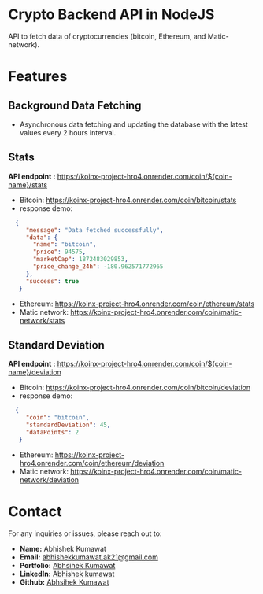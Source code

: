 # Crypto Backend API in NodeJS 
API to fetch data of cryptocurrencies (bitcoin, Ethereum, and Matic-network).

# Features 
## Background Data Fetching
- Asynchronous data fetching and updating the database with the latest values every 2 hours interval.
## Stats
**API endpoint :** https://koinx-project-hro4.onrender.com/coin/${coin-name}/stats
- Bitcoin: https://koinx-project-hro4.onrender.com/coin/bitcoin/stats
- response demo:
 ```json
   {
      "message": "Data fetched successfully",
      "data": {
        "name": "bitcoin",
        "price": 94575,
        "marketCap": 1872483029853,
        "price_change_24h": -180.962571772965
      },
      "success": true
    }
```
- Ethereum: https://koinx-project-hro4.onrender.com/coin/ethereum/stats
- Matic network: https://koinx-project-hro4.onrender.com/coin/matic-network/stats

## Standard Deviation
**API endpoint :** https://koinx-project-hro4.onrender.com/coin/${coin-name}/deviation
- Bitcoin: https://koinx-project-hro4.onrender.com/coin/bitcoin/deviation
- response demo:
 ```json
   {
      "coin": "bitcoin",
      "standardDeviation": 45,
      "dataPoints": 2
    }
```
- Ethereum: https://koinx-project-hro4.onrender.com/coin/ethereum/deviation
- Matic network: https://koinx-project-hro4.onrender.com/coin/matic-network/deviation


# Contact
For any inquiries or issues, please reach out to:

- **Name:** Abhishek Kumawat
- **Email:** abhishekkumawat.ak21@gmail.com
- **Portfolio:** [Abhsihek Kumawat](https://abhishekkumawat.netlify.app/)
- **LinkedIn:** [Abhishek kumawat](https://www.linkedin.com/in/abhishekkumawt/)
- **Github:** [Abhsihek Kumawat](https://github.com/abhi0a11)
